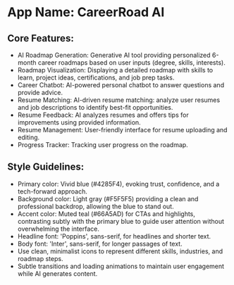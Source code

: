# **App Name**: CareerRoad AI

## Core Features:

- AI Roadmap Generation: Generative AI tool providing personalized 6-month career roadmaps based on user inputs (degree, skills, interests).
- Roadmap Visualization: Displaying a detailed roadmap with skills to learn, project ideas, certifications, and job prep tasks.
- Career Chatbot: AI-powered personal chatbot to answer questions and provide advice.
- Resume Matching: AI-driven resume matching: analyze user resumes and job descriptions to identify best-fit opportunities.
- Resume Feedback: AI analyzes resumes and offers tips for improvements using provided information.
- Resume Management: User-friendly interface for resume uploading and editing.
- Progress Tracker: Tracking user progress on the roadmap.

## Style Guidelines:

- Primary color: Vivid blue (#4285F4), evoking trust, confidence, and a tech-forward approach.
- Background color: Light gray (#F5F5F5) providing a clean and professional backdrop, allowing the blue to stand out.
- Accent color: Muted teal (#66A5AD) for CTAs and highlights, contrasting subtly with the primary blue to guide user attention without overwhelming the interface.
- Headline font: 'Poppins', sans-serif, for headlines and shorter text.
- Body font: 'Inter', sans-serif, for longer passages of text.
- Use clean, minimalist icons to represent different skills, industries, and roadmap steps.
- Subtle transitions and loading animations to maintain user engagement while AI generates content.
